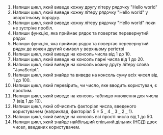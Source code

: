 1. Напиши цикл, який виведе кожну другу літеру рядочку "Hello world"
1. Напиши цикл, який виведе кожну літеру рядочку "Hello world" у зворотньому
   порядку.
1. Напиши цикл, який виведе кожну літеру рядочку "Hello world" поки не зустріне
   пробіл.
1. Напиши функцію, яка приймає рядок та повертає перевернутий рядок
1. Напиши функцію, яка приймає рядок та повертає перевернутий рядок де кожен
   другий символ у верхньому регістрі
1. Напиши цикл, який виведе на консоль числа від 1 до 10.
1. Напиши цикл, який виведе на консоль парні числа від 1 до 20.
1. Напиши цикл, який виведе на консоль кожну другу літеру слова "JavaScript".
1. Напиши цикл, який знайде та виведе на консоль суму всіх чисел від 1 до 100.
1. Напиши цикл, який перевірить, чи число, яке вводить користувач, є простим.
1. Напиши цикл, який виведе на консоль таблицю множення для числа 7 (від 1 до
   10).
1. Напиши цикл, який обчислить факторіал числа, введеного користувачем
   (наприклад, факторіал 5 = 5 _ 4 _ 3 _ 2 _ 1).
1. Напиши цикл, який виведе на консоль всі прості числа від 1 до 50.
1. Напиши цикл, який знайде найбільший спільний дільник (НСД) двох чисел,
   введених користувачем.
